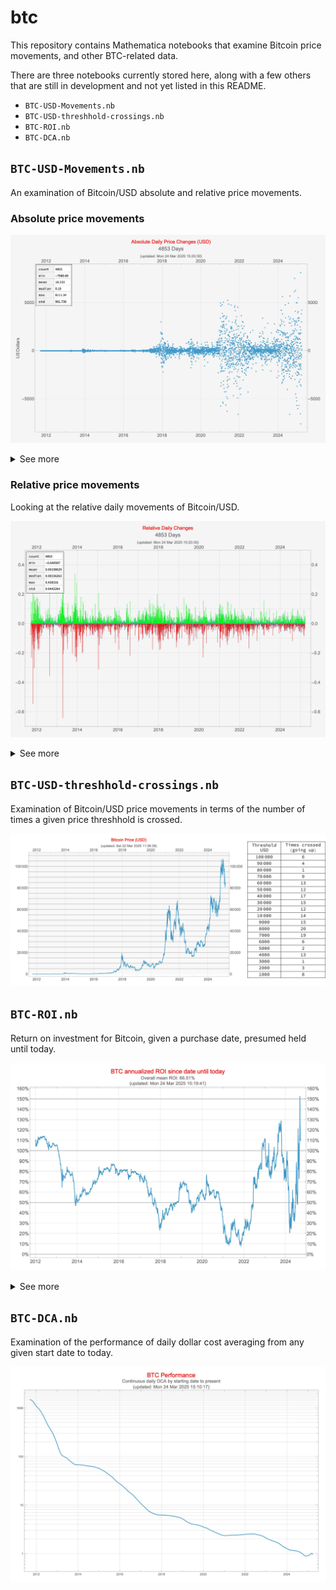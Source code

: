 # btc

This repository contains Mathematica notebooks that examine Bitcoin price movements, and other BTC-related data.

There are three notebooks currently stored here, along with a few others that 
are still in development and not yet listed in this README.

* `BTC-USD-Movements.nb`
* `BTC-USD-threshhold-crossings.nb`
* `BTC-ROI.nb`
* `BTC-DCA.nb`

## `BTC-USD-Movements.nb`

An examination of Bitcoin/USD absolute and relative price movements.

### Absolute price movements
![BTC-USD absolute daily Movements](BTC-USD-Movements/BTC-USD-Movements-Absolute-Daily.jpg)


<details>

<summary>See more</summary>

![BTC-USD Movements Best Worst Absolute Daily](BTC-USD-Movements/BTC-USD-Movements-Best-Worst-Absolute-Daily.jpg)

</details>

### Relative price movements

Looking at the relative daily movements of Bitcoin/USD.

![BTC-USD relative daily movements](BTC-USD-Movements/BTC-USD-Movements-Relative-Daily.jpg)

<details>

<summary>See more</summary>

![BTC-USD Movements Best Worst Relative Daily](BTC-USD-Movements/BTC-USD-Movements-Best-Worst-Relative-Daily.jpg)
![BTC-USD-Movements-Histogram-Relative-Daily](BTC-USD-Movements/BTC-USD-Movements-Histogram-Relative-Daily.jpg)

</details>

## `BTC-USD-threshhold-crossings.nb`

Examination of Bitcoin/USD price movements in terms of the number of times a given price threshhold is crossed.

![BTC-USD threshhold crossings](BTC-USD-threshhold-crossings/BTC-USD-threshold-crossings.jpg)

## `BTC-ROI.nb`

Return on investment for Bitcoin, given a purchase date, presumed 
held until today.

![BTC-ROI](./BTC-ROI/BTC-ROI-Performance.jpg)
<details>

<summary>See more</summary>

![BTC Yearly ROI Performance](./BTC-ROI/BTC-Yearly-ROI-Performance.jpg)

</details>

## `BTC-DCA.nb`

Examination of the performance of daily dollar cost averaging from any 
given start date to today.

![BTC-DCA dollar cost averaging](BTC-DCA/BTC-DCA-Performance.jpg)
